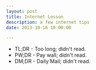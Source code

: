 ```yaml
---
layout: post
title: Internet Lesson
description: a few internet tips
date: 2013-10-16 10:00:00

---
```


* TL;DR - Too long; didn't read.
* PW;DR - Pay wall; didn't read.
* DM;DR - Daily Mail; didn't read.
